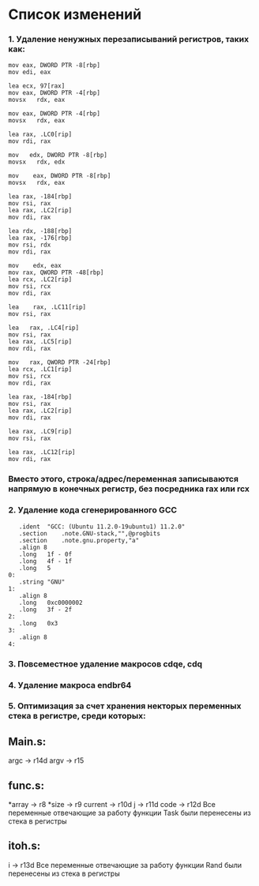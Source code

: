# Список изменений
### 1. Удаление ненужных перезаписываний регистров, таких как:

``` 
mov	eax, DWORD PTR -8[rbp]
mov	edi, eax
  ```
  ```
lea	ecx, 97[rax]
mov	eax, DWORD PTR -4[rbp]
movsx	rdx, eax
  ```
  ```
mov	eax, DWORD PTR -4[rbp]
movsx	rdx, eax
```
```
lea	rax, .LC0[rip]
mov	rdi, rax
  ```
  
  ```
  mov	edx, DWORD PTR -8[rbp]
movsx	rdx, edx
  ```
  
  ```
 mov	eax, DWORD PTR -8[rbp]
movsx	rdx, eax
  ```
  
  ```
lea	rax, -184[rbp]
mov	rsi, rax
lea	rax, .LC2[rip]
mov	rdi, rax
  ```
  
  ```
lea	rdx, -188[rbp]
lea	rax, -176[rbp]
mov	rsi, rdx
mov	rdi, rax
  ```
  
  ```
 mov	edx, eax
mov	rax, QWORD PTR -48[rbp]
lea	rcx, .LC2[rip]
mov	rsi, rcx
mov	rdi, rax
  ```
  
  ```
 lea	rax, .LC11[rip]
mov	rsi, rax
  ```
  
  ```
  lea	rax, .LC4[rip]
mov	rsi, rax
lea	rax, .LC5[rip]
mov	rdi, rax
  ```
  
  ```
  mov	rax, QWORD PTR -24[rbp]
lea	rcx, .LC1[rip]
mov	rsi, rcx
mov	rdi, rax
  ```
  
  ```
lea	rax, -184[rbp]
mov	rsi, rax
lea	rax, .LC2[rip]
mov	rdi, rax
```

```
lea	rax, .LC9[rip]
mov	rsi, rax
```

```
lea	rax, .LC12[rip]
mov	rdi, rax
  ```
  
 ### Вместо этого, строка/адрес/переменная записываются напрямую в конечных регистр, без посредника rax или rcx
 ### 2. Удаление кода сгенерированного GCC
 ```
 	.ident	"GCC: (Ubuntu 11.2.0-19ubuntu1) 11.2.0"
	.section	.note.GNU-stack,"",@progbits
	.section	.note.gnu.property,"a"
	.align 8
	.long	1f - 0f
	.long	4f - 1f
	.long	5
0:
	.string	"GNU"
1:
	.align 8
	.long	0xc0000002
	.long	3f - 2f
2:
	.long	0x3
3:
	.align 8
4:
```
### 3. Повсеместное удаление макросов cdqe, cdq
### 4. Удаление макроса endbr64
### 5. Оптимизация за счет хранения некторых переменных стека в регистре, среди которых:
## Main.s:
argc -> r14d
argv -> r15
## func.s:
*array -> r8
*size -> r9
current -> r10d
j -> r11d
code -> r12d
Все переменные отвечающие за работу функции Task были перенесены из стека в регистры
## itoh.s:
i -> r13d
Все переменные отвечающие за работу функции Rand были перенесены из стека в регистры

